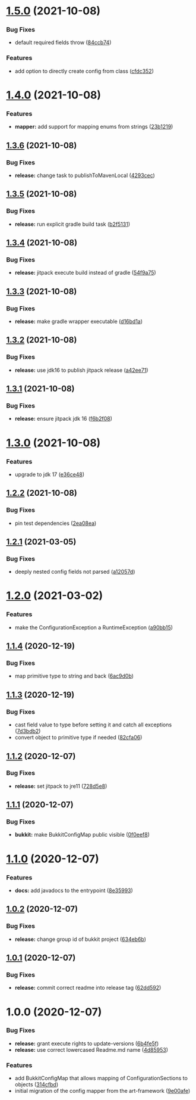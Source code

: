 # [1.5.0](https://github.com/Silthus/config-mapper/compare/v1.4.0...v1.5.0) (2021-10-08)


### Bug Fixes

* default required fields throw ([84ccb74](https://github.com/Silthus/config-mapper/commit/84ccb7471f66150864ce2733f15ba2a449de08a3))


### Features

* add option to directly create config from class ([cfdc352](https://github.com/Silthus/config-mapper/commit/cfdc35251ad4fd0cbc5a860c3d47a693b2719ef2))

# [1.4.0](https://github.com/Silthus/config-mapper/compare/v1.3.6...v1.4.0) (2021-10-08)


### Features

* **mapper:** add support for mapping enums from strings ([23b1219](https://github.com/Silthus/config-mapper/commit/23b121945c75c5fcefe8aa592be0155d792275f6))

## [1.3.6](https://github.com/Silthus/config-mapper/compare/v1.3.5...v1.3.6) (2021-10-08)


### Bug Fixes

* **release:** change task to publishToMavenLocal ([4293cec](https://github.com/Silthus/config-mapper/commit/4293cec1465be8df72f6684833e055861beafd85))

## [1.3.5](https://github.com/Silthus/config-mapper/compare/v1.3.4...v1.3.5) (2021-10-08)


### Bug Fixes

* **release:** run explicit gradle build task ([b2f5131](https://github.com/Silthus/config-mapper/commit/b2f513169aefd6033061835e371b12379d04a77f))

## [1.3.4](https://github.com/Silthus/config-mapper/compare/v1.3.3...v1.3.4) (2021-10-08)


### Bug Fixes

* **release:** jitpack execute build instead of gradle ([54f9a75](https://github.com/Silthus/config-mapper/commit/54f9a750133d422c0273028113c9334eae3ab4c8))

## [1.3.3](https://github.com/Silthus/config-mapper/compare/v1.3.2...v1.3.3) (2021-10-08)


### Bug Fixes

* **release:** make gradle wrapper executable ([d16bd1a](https://github.com/Silthus/config-mapper/commit/d16bd1ac2e9be5a1b85fba40e60bf2a0aca2f0f0))

## [1.3.2](https://github.com/Silthus/config-mapper/compare/v1.3.1...v1.3.2) (2021-10-08)


### Bug Fixes

* **release:** use jdk16 to publish jitpack release ([a42ee71](https://github.com/Silthus/config-mapper/commit/a42ee7114556c1bb733a02a5224d2237a4bb3dec))

## [1.3.1](https://github.com/Silthus/config-mapper/compare/v1.3.0...v1.3.1) (2021-10-08)


### Bug Fixes

* **release:** ensure jitpack jdk 16 ([f6b2f08](https://github.com/Silthus/config-mapper/commit/f6b2f08c0d7c07fd4048c4328d4a352d25238871))

# [1.3.0](https://github.com/Silthus/config-mapper/compare/v1.2.2...v1.3.0) (2021-10-08)


### Features

* upgrade to jdk 17 ([e36ce48](https://github.com/Silthus/config-mapper/commit/e36ce484daad2c4ee5aef9db110c86e982ea9a18))

## [1.2.2](https://github.com/Silthus/config-mapper/compare/v1.2.1...v1.2.2) (2021-10-08)


### Bug Fixes

* pin test dependencies ([2ea08ea](https://github.com/Silthus/config-mapper/commit/2ea08ea737c45c942641608917cd23fa4243d846))

## [1.2.1](https://github.com/Silthus/config-mapper/compare/v1.2.0...v1.2.1) (2021-03-05)


### Bug Fixes

* deeply nested config fields not parsed ([a12057d](https://github.com/Silthus/config-mapper/commit/a12057da6201861343905eca9107938a3b0e3f06))

# [1.2.0](https://github.com/Silthus/config-mapper/compare/v1.1.4...v1.2.0) (2021-03-02)


### Features

* make the ConfigurationException a RuntimeException ([a90bb15](https://github.com/Silthus/config-mapper/commit/a90bb15410ea76a21601d890f8aaae1144ba686d))

## [1.1.4](https://github.com/Silthus/config-mapper/compare/v1.1.3...v1.1.4) (2020-12-19)


### Bug Fixes

* map primitive type to string and back ([6ac9d0b](https://github.com/Silthus/config-mapper/commit/6ac9d0b642fe3643d9837a9b739db9a1e70f1440))

## [1.1.3](https://github.com/Silthus/config-mapper/compare/v1.1.2...v1.1.3) (2020-12-19)


### Bug Fixes

* cast field value to type before setting it and catch all exceptions ([7d3bdb2](https://github.com/Silthus/config-mapper/commit/7d3bdb28b5d19c109b7ea427dd1a319deb28e11f))
* convert object to primitive type if needed ([82cfa06](https://github.com/Silthus/config-mapper/commit/82cfa0612e64169302558e7191af9b638473111c))

## [1.1.2](https://github.com/Silthus/config-mapper/compare/v1.1.1...v1.1.2) (2020-12-07)


### Bug Fixes

* **release:** set jitpack to jre11 ([728d5e8](https://github.com/Silthus/config-mapper/commit/728d5e8bf02e3408e0ccc5a55b339f867b20aa36))

## [1.1.1](https://github.com/Silthus/config-mapper/compare/v1.1.0...v1.1.1) (2020-12-07)


### Bug Fixes

* **bukkit:** make BukkitConfigMap public visible ([0f0eef8](https://github.com/Silthus/config-mapper/commit/0f0eef811579ff3db65e39115f6180e7054ec53f))

# [1.1.0](https://github.com/Silthus/config-mapper/compare/v1.0.2...v1.1.0) (2020-12-07)


### Features

* **docs:** add javadocs to the entrypoint ([8e35993](https://github.com/Silthus/config-mapper/commit/8e3599354d854f49c98164e7b79664adaf30821a))

## [1.0.2](https://github.com/Silthus/config-mapper/compare/v1.0.1...v1.0.2) (2020-12-07)


### Bug Fixes

* **release:** change group id of bukkit project ([634eb6b](https://github.com/Silthus/config-mapper/commit/634eb6b5f307f4cd013d7dfa33c76acbca5ab507))

## [1.0.1](https://github.com/Silthus/config-mapper/compare/v1.0.0...v1.0.1) (2020-12-07)


### Bug Fixes

* **release:** commit correct readme into release tag ([62dd592](https://github.com/Silthus/config-mapper/commit/62dd592e81877a776861625f9618d46e1f9e3f34))

# 1.0.0 (2020-12-07)


### Bug Fixes

* **release:** grant execute rights to update-versions ([6b4fe5f](https://github.com/Silthus/config-mapper/commit/6b4fe5fd36ae18273517532fb6e338544124e69a))
* **release:** use correct lowercased Readme.md name ([4d85953](https://github.com/Silthus/config-mapper/commit/4d859534c2104da4797f3a809ce71e011558c4ca))


### Features

* add BukkitConfigMap that allows mapping of ConfigurationSections to objects ([314cfbd](https://github.com/Silthus/config-mapper/commit/314cfbdd5ad1113d9540c85ed4cab25edc407b80))
* initial migration of the config mapper from the art-framework ([9e00afe](https://github.com/Silthus/config-mapper/commit/9e00afe7544cabe39765fdc7a8d02df2f50bff80))
